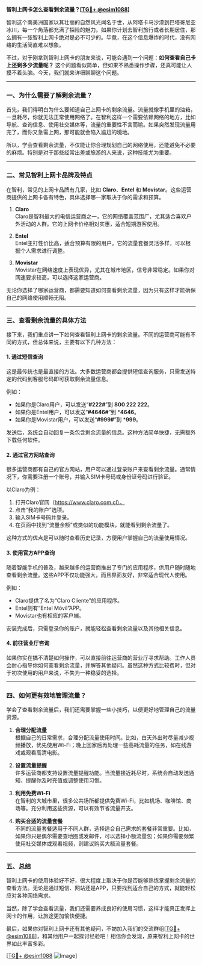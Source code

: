 **智利上网卡怎么查看剩余流量？[[TG💪+ @esim1088](https://t.me/s/esim1088)]**

智利这个南美洲国家以其壮丽的自然风光闻名于世，从阿塔卡马沙漠到巴塔哥尼亚冰川，每一个角落都充满了探险的魅力。如果你计划去智利旅行或者长期居住，那么拥有一张智利上网卡绝对是必不可少的。毕竟，在这个信息爆炸的时代，没有网络的生活简直难以想象。

不过，对于刚拿到智利上网卡的朋友来说，可能会遇到一个问题：**如何查看自己卡上还剩多少流量呢？** 这个问题看似简单，但如果不熟悉操作步骤，还真可能让人摸不着头脑。今天，我们就来详细聊聊这个问题。

---

### 一、为什么需要了解剩余流量？

首先，我们得明白为什么要知道自己上网卡的剩余流量。流量就像手机里的油箱，一旦耗尽，你就无法正常使用网络了。在智利这样一个需要依赖网络的地方，比如导航、查询信息、使用社交媒体等，流量的重要性不言而喻。如果突然发现流量用完了，而你又急需上网，那可能就会陷入尴尬的境地。

所以，学会查看剩余流量，不仅能让你合理规划自己的网络使用，还能避免不必要的麻烦。特别是对于那些经常出差或旅游的人来说，这种技能尤为重要。

---

### 二、常见智利上网卡品牌及特点

在智利，常见的上网卡品牌有几家，比如 **Claro**、**Entel** 和 **Movistar**。这些运营商提供的上网卡各有特色，具体选择哪一家取决于你的需求和预算。

1. **Claro**  
   Claro是智利最大的电信运营商之一，它的网络覆盖范围广，尤其适合喜欢户外活动的人群。它的上网卡价格相对实惠，适合短期游客使用。

2. **Entel**  
   Entel主打性价比高，适合预算有限的用户。它的流量套餐灵活多样，可以根据个人需求进行调整。

3. **Movistar**  
   Movistar在网络速度上表现优异，尤其在城市地区，信号非常稳定。如果你对网速要求较高，可以选择这家运营商。

无论你选择了哪家运营商，都需要知道如何查看剩余流量，因为只有这样才能确保自己的网络使用顺畅无阻。

---

### 三、查看剩余流量的具体方法

接下来，我们重点讲一下如何查看智利上网卡的剩余流量。不同的运营商可能有不同的方式，但总体来说，主要有以下几种方法：

#### 1. 通过短信查询
这是最传统也是最直接的方法。大多数运营商都会提供短信查询服务，只需发送特定的代码到客服号码即可获取剩余流量信息。

例如：
- 如果你是Claro用户，可以发送“**#222#**”到 **800 222 222**。
- 如果你是Entel用户，可以发送“**#4646#**”到 ***4646**。
- 如果你是Movistar用户，可以发送“**#999#**”到 ***999**。

发送后，系统会自动回复一条包含剩余流量的信息。这种方法简单快捷，无需额外下载任何软件。

#### 2. 通过官方网站查询
很多运营商都有自己的官方网站，用户可以通过登录账户来查看剩余流量。通常情况下，你需要注册一个账号，并输入SIM卡号码或身份证号码进行验证。

以Claro为例：
1. 打开Claro官网（https://www.claro.com.cl）。
2. 点击“我的账户”选项。
3. 输入SIM卡号码并登录。
4. 在页面中找到“流量余额”或类似的功能模块，就能看到剩余流量了。

这种方式的优点是可以随时查看历史记录，方便用户掌握自己的流量使用情况。

#### 3. 使用官方APP查询
随着智能手机的普及，越来越多的运营商推出了专门的应用程序，供用户随时随地查看剩余流量。这些APP不仅功能强大，而且界面友好，非常适合现代人使用。

例如：
- Claro提供了名为“Claro Cliente”的应用程序。
- Entel则有“Entel Móvil”APP。
- Movistar也有相应的客户端。

安装完成后，只需登录你的账户，就能轻松查看剩余流量以及其他相关信息。

#### 4. 前往营业厅咨询
如果你实在搞不清楚如何操作，可以直接前往运营商的营业厅寻求帮助。工作人员会耐心指导你如何查看剩余流量，并解答其他疑问。虽然这种方式比较费时，但对于初次使用的用户来说，不失为一种稳妥的选择。

---

### 四、如何更有效地管理流量？

学会了查看剩余流量后，我们还需要掌握一些小技巧，以便更好地管理自己的流量资源。

1. **合理分配流量**  
   根据自己的日常需求，合理分配流量使用时间。比如，白天外出时尽量减少视频播放，优先使用Wi-Fi；晚上回家后再处理一些高耗流量的任务，如在线游戏或观看高清电影。

2. **设置流量提醒**  
   许多运营商都支持设置流量提醒功能。当流量接近耗尽时，系统会自动发送通知，提醒你及时充值或调整使用习惯。

3. **利用免费Wi-Fi**  
   在智利的大城市里，很多公共场所都提供免费Wi-Fi，比如机场、咖啡馆、商场等。充分利用这些资源，可以有效节省流量开支。

4. **购买合适的流量套餐**  
   不同的流量套餐适用于不同人群，选择适合自己需求的套餐非常重要。比如，如果你只是偶尔需要查地图或发邮件，可以选择小额流量包；如果你需要频繁使用社交媒体或观看视频，则建议购买大额流量套餐。

---

### 五、总结

智利上网卡的使用体验好不好，很大程度上取决于你是否能够熟练掌握剩余流量的查看方法。无论是通过短信、网站还是APP，只要找到适合自己的方式，就能轻松应对各种网络需求。

当然，除了学会查看流量，我们还需要养成良好的使用习惯，这样才能真正发挥上网卡的作用，让旅途更加愉快便捷。

最后，如果你对智利上网卡还有其他疑问，不妨加入我们的交流群组[[TG💪+ @esim1088](https://t.me/s/esim1088)]，和其他用户一起探讨经验吧！相信你会发现，原来智利上网卡的世界如此丰富多彩。

[[TG💪+ @esim1088](https://t.me/s/esim1088) ![Image](https://i.postimg.cc/4NQfJmqS/Snipaste-2025-05-13-00-14-12.png)]